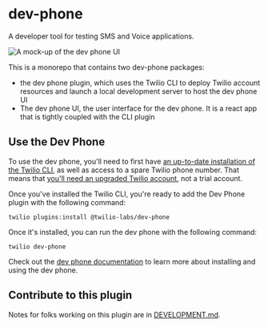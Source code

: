 # dev-phone

A developer tool for testing SMS and Voice applications.

![A mock-up of the dev phone UI](https://user-images.githubusercontent.com/8594375/162187067-33f8e50e-64f9-4bd0-8cdb-ac10b2ff9b63.png)

This is a monorepo that contains two dev-phone packages:

* the dev phone plugin, which uses the Twilio CLI to deploy Twilio account resources and launch a local development server to host the dev phone UI
* The dev phone UI, the user interface for the dev phone. It is a react app that is tightly coupled with the CLI plugin

## Use the Dev Phone

To use the dev phone, you'll need to first have [an up-to-date installation of the Twilio CLI](https://www.twilio.com/docs/content-snippets/twilio-cli-snippets/twilio-cli-installation), as well as access to a spare Twilio phone number. That means that [you'll need an upgraded Twilio account](https://support.twilio.com/hc/en-us/articles/223183208-Upgrading-to-a-paid-Twilio-Account?_ga=2.24955578.160882329.1650457443-360531395.1625234680), not a trial account.

Once you've installed the Twilio CLI, you're ready to add the Dev Phone plugin with the following command:

`twilio plugins:install @twilio-labs/dev-phone`

Once it's installed, you can run the dev phone with the following command:

`twilio dev-phone`

Check out the [dev phone documentation](https://www.twilio.com/docs/labs/dev-phone) to learn more about installing and using the dev phone.

## Contribute to this plugin

Notes for folks working on this plugin are in [DEVELOPMENT.md](DEVELOPMENT.md).
